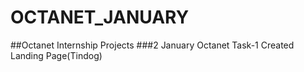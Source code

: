 # OCTANET_JANUARY
##Octanet Internship Projects 
###2 January Octanet Task-1 
Created Landing Page(Tindog)
